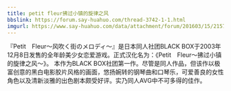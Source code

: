 ```yaml
---
title: petit fleur拂过小镇的旋律之风
bbslink: https://forum.say-huahuo.com/thread-3742-1-1.html
imgurl: https://www.say-huahuo.com/data/attachment/forum/201603/15/215706n33d5q7h0cc2qfg3.jpg
---
```


『Petit　Fleur～风吹く街のメロディ～』是日本同人社团BLACK BOX于2003年12月8日发售的全年龄美少女恋爱游戏。正式汉化名为：《Petit　Fleur～拂过小镇的旋律之风～》。
本作为BLACK BOX社团第一作。尽管是同人作品，但该作以极富创意的黑白电影胶片风格的画面，悠扬婉转的钢琴曲和口琴乐，可爱善良的女性角色以及清新淡雅的出色剧本颇受好评。实乃同人AVG中不可多得的佳作。<!--more-->
